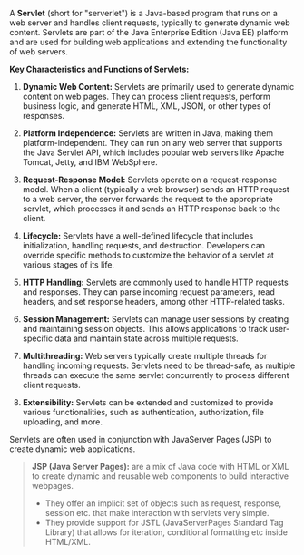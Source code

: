 A **Servlet** (short for "serverlet") is a Java-based program that runs on a web server and handles client requests, typically to generate dynamic web content. Servlets are part of the Java Enterprise Edition (Java EE) platform and are used for building web applications and extending the functionality of web servers.

**Key Characteristics and Functions of Servlets:**

1. **Dynamic Web Content:** Servlets are primarily used to generate dynamic content on web pages. They can process client requests, perform business logic, and generate HTML, XML, JSON, or other types of responses.

2. **Platform Independence:** Servlets are written in Java, making them platform-independent. They can run on any web server that supports the Java Servlet API, which includes popular web servers like Apache Tomcat, Jetty, and IBM WebSphere.

3. **Request-Response Model:** Servlets operate on a request-response model. When a client (typically a web browser) sends an HTTP request to a web server, the server forwards the request to the appropriate servlet, which processes it and sends an HTTP response back to the client.

4. **Lifecycle:** Servlets have a well-defined lifecycle that includes initialization, handling requests, and destruction. Developers can override specific methods to customize the behavior of a servlet at various stages of its life.

5. **HTTP Handling:** Servlets are commonly used to handle HTTP requests and responses. They can parse incoming request parameters, read headers, and set response headers, among other HTTP-related tasks.

6. **Session Management:** Servlets can manage user sessions by creating and maintaining session objects. This allows applications to track user-specific data and maintain state across multiple requests.

7. **Multithreading:** Web servers typically create multiple threads for handling incoming requests. Servlets need to be thread-safe, as multiple threads can execute the same servlet concurrently to process different client requests.

8. **Extensibility:** Servlets can be extended and customized to provide various functionalities, such as authentication, authorization, file uploading, and more.

Servlets are often used in conjunction with JavaServer Pages (JSP) to create dynamic web applications. 

>__JSP (Java Server Pages):__ are a mix of Java code with HTML or XML to create dynamic and reusable web components to build interactive webpages.
>- They offer an implicit set of objects such as request, response, session etc. that make interaction with servlets very simple.
>- They provide support for JSTL (JavaServerPages Standard Tag Library) that allows for iteration, conditional formatting etc inside HTML/XML. 
